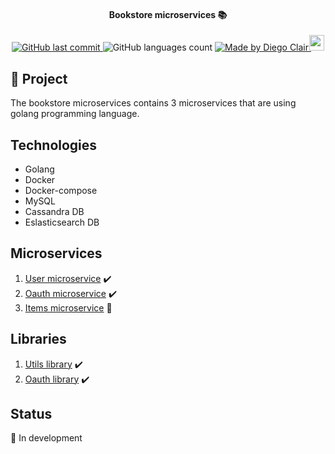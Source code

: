 <h4 align="center"> 
	Bookstore microservices 📚 
</h4>
<p align="center">
	
  <a href="https://github.com/diegoclair/bookstore_microservices/commits/master">
    <img alt="GitHub last commit" src="https://img.shields.io/github/last-commit/diegoclair/bookstore_microservices?label=Last%20commit">
  </a>

  <img alt="GitHub languages count" src="https://img.shields.io/github/languages/count/diegoclair/bookstore_microservices">
  
  <a href="https://www.linkedin.com/in/diegoclair/">
    <img alt="Made by Diego Clair" src="https://img.shields.io/badge/Made%20by-Diego%20Clair-informational">
    <img src="https://img.icons8.com/color/2x/linkedin.png" width="24px" height="25.1px" style="margin-left:-3px; margin-bottom: -2.9px">
  </a>

</p>


## 📝 Project
The bookstore microservices contains 3 microservices that are using golang programming language.

## Technologies
* Golang
* Docker
* Docker-compose
* MySQL
* Cassandra DB
* Eslasticsearch DB

## Microservices
1) [User microservice](https://github.com/diegoclair/bookstore_microservices/tree/master/microservice_user) ✔️
2) [Oauth microservice](https://github.com/diegoclair/bookstore_microservices/tree/master/microservice_oauth) ✔️
3) [Items microservice](https://github.com/diegoclair/bookstore_microservices/tree/master/microservice_items) 🚧

## Libraries
1) [Utils library](https://github.com/diegoclair/go_utils-lib) ✔️
2) [Oauth library](https://github.com/diegoclair/go_oauth-lib) ✔️



## Status
🚧 In development 
